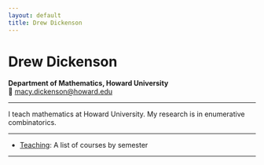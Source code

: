 ```yaml
---
layout: default
title: Drew Dickenson
---
```


# Drew Dickenson

**Department of Mathematics, Howard University**  
📧 [macy.dickenson@howard.edu](mailto:macy.dickenson@howard.edu)

---

I teach mathematics at Howard University. My research is in enumerative combinatorics.


---

- [Teaching](/teaching/): A list of courses by semester

---
